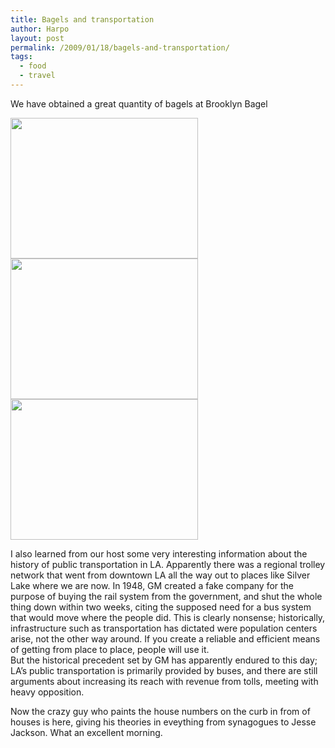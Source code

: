 ```yaml
---
title: Bagels and transportation
author: Harpo
layout: post
permalink: /2009/01/18/bagels-and-transportation/
tags:
  - food
  - travel
---
```

We have obtained a great quantity of bagels at Brooklyn Bagel

[<img class="alignnone size-full wp-image-364" src="http://harpojaeger.github.io/media/wp-content/uploads/2009/01/l-640-480-08e54c82-90ee-4d7e-bd71-5fa01e700435.jpeg" alt="" width="300" height="225" />][1][<img class="alignnone size-full wp-image-364" src="http://harpojaeger.github.io/media/wp-content/uploads/2009/01/l-640-480-f22f3afa-392a-4aaa-aaf3-49cc5b2fe7d1.jpeg" alt="" width="300" height="225" />][2][<img class="alignnone size-full wp-image-364" src="http://harpojaeger.github.io/media/wp-content/uploads/2009/01/l-640-480-ddb2e919-dbe7-4c61-ab5f-8c4e2d518d2f.jpeg" alt="" width="300" height="225" />][3]

I also learned from our host some very interesting information about the history of public transportation in LA. Apparently there was a regional trolley network that went from downtown LA all the way out to places like Silver Lake where we are now. In 1948, GM created a fake company for the purpose of buying the rail system from the government, and shut the whole thing down within two weeks, citing the supposed need for a bus system that would move where the people did. This is clearly nonsense; historically, infrastructure such as transportation has dictated were population centers arise, not the other way around. If you create a reliable and efficient means of getting from place to place, people will use it.  
But the historical precedent set by GM has apparently endured to this day; LA&#8217;s public transportation is primarily provided by buses, and there are still arguments about increasing its reach with revenue from tolls, meeting with heavy opposition.

Now the crazy guy who paints the house numbers on the curb in from of houses is here, giving his theories in eveything from synagogues to Jesse Jackson. What an excellent morning.

 [1]: http://harpojaeger.github.io/media/wp-content/uploads/2009/01/l-640-480-08e54c82-90ee-4d7e-bd71-5fa01e700435.jpeg
 [2]: http://harpojaeger.github.io/media/wp-content/uploads/2009/01/l-640-480-f22f3afa-392a-4aaa-aaf3-49cc5b2fe7d1.jpeg
 [3]: http://harpojaeger.github.io/media/wp-content/uploads/2009/01/l-640-480-ddb2e919-dbe7-4c61-ab5f-8c4e2d518d2f.jpeg